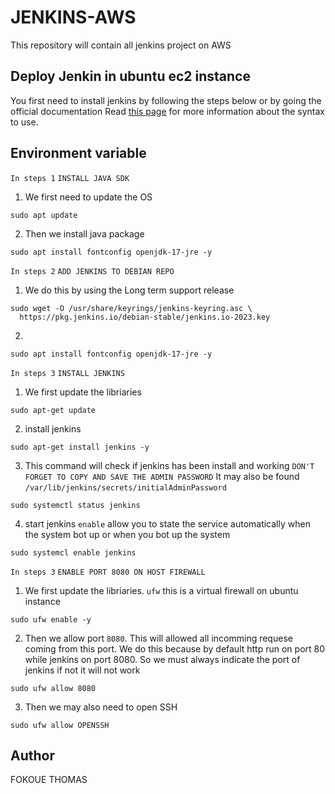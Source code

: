 # JENKINS-AWS
This repository will contain all jenkins project on AWS 


## Deploy Jenkin in ubuntu ec2 instance 
You first need to install jenkins by following the steps below or by going the official documentation Read [this page](https://www.jenkins.io/doc/book/installing/linux/#debianubuntu) for more information about the syntax to use.

## Environment variable
`In steps 1` `INSTALL JAVA SDK` 
1. We first need to update the OS
```
sudo apt update

```
2. Then we install java package 
```
sudo apt install fontconfig openjdk-17-jre -y

```

`In steps 2`  `ADD JENKINS TO DEBIAN REPO`
1. We do this by using the Long term support release 
```
sudo wget -O /usr/share/keyrings/jenkins-keyring.asc \
  https://pkg.jenkins.io/debian-stable/jenkins.io-2023.key

```
2. 
```
sudo apt install fontconfig openjdk-17-jre -y

```

`In steps 3` `INSTALL JENKINS`
1. We first update the libriaries 
```
sudo apt-get update

```
2. install jenkins  
```
sudo apt-get install jenkins -y

```
3. This command will check if jenkins has been install and working `DON'T FORGET TO COPY AND SAVE THE ADMIN PASSWORD` It may also be found  `/var/lib/jenkins/secrets/initialAdminPassword`
```
sudo systemctl status jenkins

```
4. start jenkins `enable` allow you to state the service automatically when the system bot up or when you bot up the system 
```
sudo systemcl enable jenkins

```

`In steps 3` `ENABLE PORT 8080 ON HOST FIREWALL`
1. We first update the libriaries. `ufw` this is a virtual firewall on ubuntu instance 
```
sudo ufw enable -y

```
2. Then we allow port `8080`. This will allowed all incomming requese coming from this port. We do this because by default http run on port 80 while jenkins on port 8080. So we must always indicate the port of jenkins if not it will not work   
```
sudo ufw allow 8080

```
3. Then we may also need to open SSH   
```
sudo ufw allow OPENSSH

```

## Author
FOKOUE THOMAS 